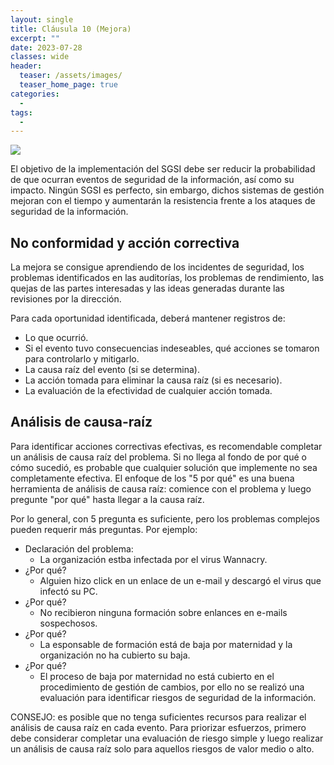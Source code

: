 ```yaml
---
layout: single
title: Cláusula 10 (Mejora)
excerpt: ""
date: 2023-07-28
classes: wide
header:
  teaser: /assets/images/
  teaser_home_page: true
categories:
  - 
tags:
  - 
---
```


![](/assets/images/)

El objetivo de la implementación del SGSI debe ser reducir la probabilidad de que ocurran eventos de seguridad de la información, así como su impacto. Ningún SGSI es perfecto, sin embargo, dichos sistemas de gestión mejoran con el tiempo y aumentarán la resistencia frente a los ataques de seguridad de la información.

## No conformidad y acción correctiva

La mejora se consigue aprendiendo de los incidentes de seguridad, los problemas identificados en las auditorías, los problemas de rendimiento, las quejas de las partes interesadas y las ideas generadas durante las revisiones por la dirección.

Para cada oportunidad identificada, deberá mantener registros de:

* Lo que ocurrió.
* Si el evento tuvo consecuencias indeseables, qué acciones se tomaron para controlarlo y mitigarlo.
* La causa raíz del evento (si se determina).
* La acción tomada para eliminar la causa raíz (si es necesario).
* La evaluación de la efectividad de cualquier acción tomada.

## Análisis de causa-raíz

Para identificar acciones correctivas efectivas, es recomendable completar un análisis de causa raíz del
problema. Si no llega al fondo de por qué o cómo sucedió, es probable que cualquier solución que implemente no sea completamente efectiva. El enfoque de los "5 por qué" es una buena herramienta de análisis de causa raíz: comience con el problema y luego pregunte "por qué" hasta llegar a la causa raíz.

Por lo general, con 5 pregunta es suficiente, pero los problemas complejos pueden requerir más preguntas. Por ejemplo:

* Declaración del problema:
  * La organización estba infectada por el virus Wannacry.
* ¿Por qué?
  * Alguien hizo click en un enlace de un e-mail y descargó el virus que infectó su PC.
* ¿Por qué?
  * No recibieron ninguna formación sobre enlances en e-mails sospechosos.
* ¿Por qué?
  * La esponsable de formación está de baja por maternidad y la organización no ha cubierto su baja.
* ¿Por qué?
  * El proceso de baja por maternidad no está cubierto en el procedimiento de gestión de cambios, por ello no se realizó una evaluación para identificar riesgos de seguridad de la información.

CONSEJO: es posible que no tenga suficientes recursos para realizar el análisis de causa raíz en cada evento. Para priorizar esfuerzos, primero debe considerar completar una evaluación de riesgo simple y luego realizar un análisis de causa raíz solo para aquellos riesgos de valor medio o alto.
